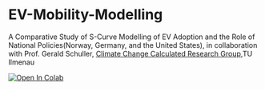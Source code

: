# EV-Mobility-Modelling
A Comparative Study of S-Curve Modelling of EV Adoption and the Role of National Policies(Norway, Germany, and the United States), in collaboration with Prof. Gerald Schuller, 
[Climate Change Calculated Research Group](https://www.tu-ilmenau.de/en/university/departments/department-of-electrical-engineering-and-information-technology/profile/institutes-and-groups/applied-media-systems-group/research-and-study-projects/climate-change-calculated),TU Ilmenau

[![Open In Colab](https://colab.research.google.com/assets/colab-badge.svg)](https://colab.research.google.com/https://github.com/TheDataDesk/EV-Mobility-Modelling/AnalysisColab.ipynb)
